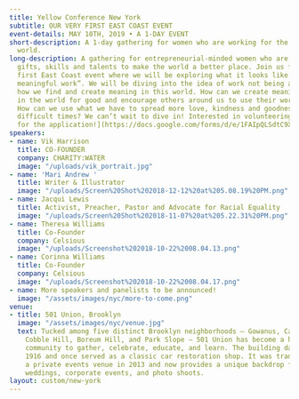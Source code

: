 ```yaml
---
title: Yellow Conference New York
subtitle: OUR VERY FIRST EAST COAST EVENT
event-details: MAY 10TH, 2019 • A 1-DAY EVENT
short-description: A 1-day gathering for women who are working for the good of the
  world.
long-description: A gathering for entrepreneurial-minded women who are using their
  gifts, skills and talents to make the world a better place. Join us for our very
  first East Coast event where we will be exploring what it looks like to “create
  meaningful work”. We will be diving into the idea of work not being a career, but
  how we find and create meaning in this world. How can we create meaningful work
  in the world for good and encourage others around us to use their work for good?
  How can we use what we have to spread more love, kindness and goodness during these
  difficult times? We can’t wait to dive in! Interested in volunteering? [Click here
  for the application!](https://docs.google.com/forms/d/e/1FAIpQLSdtC9Xcp_1Xi8rFyLZVkYMyRhtauZ7qLKPgc3-6YtGdWXUthQ/viewform)
speakers:
- name: Vik Harrison
  title: CO-FOUNDER
  company: CHARITY:WATER
  image: "/uploads/vik_portrait.jpg"
- name: 'Mari Andrew '
  title: Writer & Illustrator
  image: "/uploads/Screen%20Shot%202018-12-12%20at%205.08.19%20PM.png"
- name: Jacqui Lewis
  title: Activist, Preacher, Pastor and Advocate for Racial Equality
  image: "/uploads/Screen%20Shot%202018-11-07%20at%205.22.31%20PM.png"
- name: Theresa Williams
  title: Co-Founder
  company: Celsious
  image: "/uploads/Screenshot%202018-10-22%2008.04.13.png"
- name: Corinna Williams
  title: Co-Founder
  company: Celsious
  image: "/uploads/Screenshot%202018-10-22%2008.04.17.png"
- name: More speakers and panelists to be announced!
  image: "/assets/images/nyc/more-to-come.png"
venue:
- title: 501 Union, Brooklyn
  image: "/assets/images/nyc/venue.jpg"
  text: Tucked among five distinct Brooklyn neighborhoods – Gowanus, Carroll Gardens,
    Cobble Hill, Boreum Hill, and Park Slope – 501 Union has become a hub for the
    community to gather, celebrate, educate, and learn. The building dates back to
    1916 and once served as a classic car restoration shop. It was transformed into
    a private events venue in 2013 and now provides a unique backdrop for stylish
    weddings, corporate events, and photo shoots.
layout: custom/new-york
---
```


